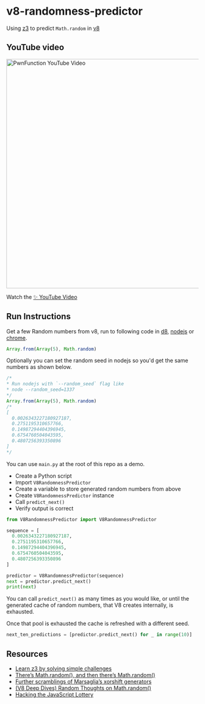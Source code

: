 # v8-randomness-predictor

Using [z3](https://github.com/Z3Prover/z3) to predict `Math.random` in [v8](https://v8.dev)

## YouTube video

<p>
  <a href='https://www.youtube.com/watch?v=-h_rj2-HP2E'>
    <img src="https://user-images.githubusercontent.com/19750782/178938498-371e69b9-1182-427a-86c3-dca3e769e7ef.png" alt="PwnFunction YouTube Video" width="600">
  </a>
</p>

Watch the [✨ YouTube Video](https://www.youtube.com/watch?v=-h_rj2-HP2E)

## Run Instructions

Get a few Random numbers from v8, run to following code in [d8](https://v8.dev/docs/d8), [nodejs](https://nodejs.org/) or [chrome](https://www.google.com/chrome/).

```js
Array.from(Array(5), Math.random)
```

Optionally you can set the random seed in nodejs so you'd get the same numbers as shown below.
```js
/*
* Run nodejs with `--random_seed` flag like
* node --random_seed=1337
*/
Array.from(Array(5), Math.random)
/*
[
  0.0026343227180927187,
  0.2751195310657766,
  0.14987294404396945,
  0.6754760504043595,
  0.4807256393350896
]
*/
```

You can use `main.py` at the root of this repo as a demo.

- Create a Python script
- Import `V8RandomnessPredictor`
- Create a variable to store generated random numbers from above
- Create `V8RandomnessPredictor` instance
- Call `predict_next()`
- Verify output is correct

```python
from V8RandomnessPredictor import V8RandomnessPredictor

sequence = [
  0.0026343227180927187,
  0.2751195310657766,
  0.14987294404396945,
  0.6754760504043595,
  0.4807256393350896
]

predictor = V8RandomnessPredictor(sequence)
next = predictor.predict_next()
print(next)
```

You can call `predict_next()` as many times as you would like, or until the generated cache of random numbers, that V8 creates internally, is exhausted.

Once that pool is exhausted the cache is refreshed with a different seed.

```python
next_ten_predictions = [predictor.predict_next() for _ in range(10)]
```

## Resources
- [Learn z3 by solving simple challenges](https://github.com/PwnFunction/learn-z3)
- [There’s Math.random(), and then there’s Math.random()](https://v8.dev/blog/math-random)
- [Further scramblings of Marsaglia’s xorshift generators](https://vigna.di.unimi.it/ftp/papers/xorshiftplus.pdf)
- [(V8 Deep Dives) Random Thoughts on Math.random()](https://apechkurov.medium.com/v8-deep-dives-random-thoughts-on-math-random-fb155075e9e5)
- [Hacking the JavaScript Lottery](https://blog.securityevaluators.com/hacking-the-javascript-lottery-80cc437e3b7f)

